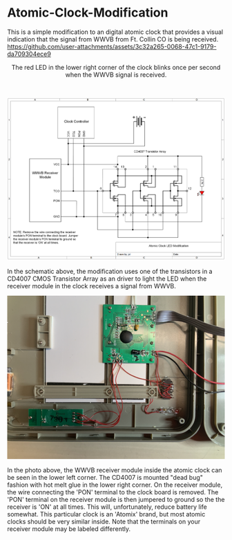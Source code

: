 # Atomic-Clock-Modification
This is a simple modification to an digital atomic clock that provides a visual indication that the signal from WWVB from Ft. Collin CO is being received. 
https://github.com/user-attachments/assets/3c32a265-0068-47c1-9179-da709304ece9
<p align="center">The red LED in the lower right corner of the clock blinks once per second when the WWVB signal is received.</p><br>
<p align="center"><img src="/images/Atomic Clock Modification.png"/>
<p align="left">
In the schematic above, the modification uses one of the transistors in a CD4007 CMOS Transistor Array as an driver to light the LED when the receiver module in the clock receives a signal from WWVB.

<p align="center"><img src="/images/Clock Internals.JPG"/>
<p align="left">
In the photo above, the WWVB receiver module inside the atomic clock can be seen in the lower left corner. The CD4007 is mounted "dead bug" fashion with hot melt glue in the lower right corner. On the receiver module, the wire connecting the 'PON' terminal to the clock board is removed. The 'PON' terminal on the receiver module is then jumpered to ground so the the receiver is 'ON' at all times. This will, unfortunately, reduce battery life somewhat. This particular clock is an 'Atomix' brand, but most atomic clocks should be very similar inside. Note that the terminals on your receiver module may be labeled differently.


